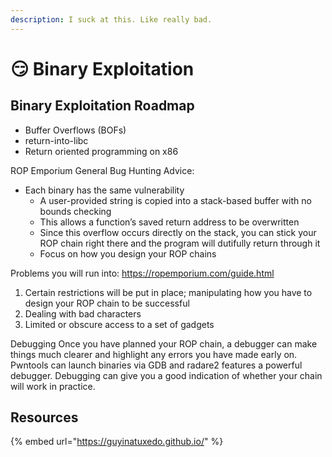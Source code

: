 ```yaml
---
description: I suck at this. Like really bad.
---
```


# 😏 Binary Exploitation

## Binary Exploitation Roadmap

* Buffer Overflows (BOFs)
* return-into-libc
* Return oriented programming on x86

ROP Emporium General Bug Hunting Advice:

* Each binary has the same vulnerability
  * A user-provided string is copied into a stack-based buffer with no bounds checking
  * This allows a function’s saved return address to be overwritten
  * Since this overflow occurs directly on the stack, you can stick your ROP chain right there and the program will dutifully return through it
  * Focus on how you design your ROP chains

Problems you will run into: https://ropemporium.com/guide.html

1. Certain restrictions will be put in place; manipulating how you have to design your ROP chain to be successful
2. Dealing with bad characters
3. Limited or obscure access to a set of gadgets

Debugging Once you have planned your ROP chain, a debugger can make things much clearer and highlight any errors you have made early on. Pwntools can launch binaries via GDB and radare2 features a powerful debugger. Debugging can give you a good indication of whether your chain will work in practice.



## Resources

{% embed url="https://guyinatuxedo.github.io/" %}
